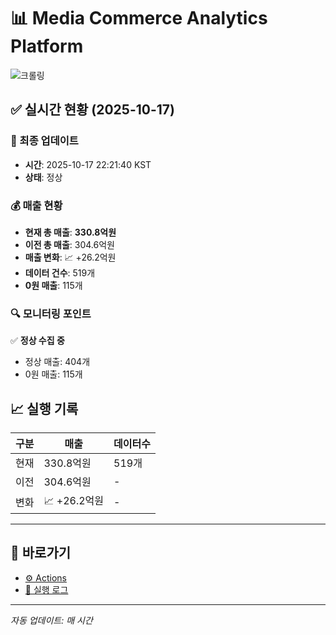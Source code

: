 # 📊 Media Commerce Analytics Platform

![크롤링](https://img.shields.io/badge/크롤링-정상-green)

## ✅ 실시간 현황 (2025-10-17)

### 📍 최종 업데이트
- **시간**: 2025-10-17 22:21:40 KST
- **상태**: 정상

### 💰 매출 현황
- **현재 총 매출**: **330.8억원**
- **이전 총 매출**: 304.6억원
- **매출 변화**: 📈 +26.2억원
- **데이터 건수**: 519개
- **0원 매출**: 115개

### 🔍 모니터링 포인트

✅ **정상 수집 중**
- 정상 매출: 404개
- 0원 매출: 115개


## 📈 실행 기록

| 구분 | 매출 | 데이터수 |
|------|------|----------|
| 현재 | 330.8억원 | 519개 |
| 이전 | 304.6억원 | - |
| 변화 | 📈 +26.2억원 | - |

---

## 🔗 바로가기

- [⚙️ Actions](../../actions)
- [📝 실행 로그](../../actions/workflows/daily_scraping.yml)

---

*자동 업데이트: 매 시간*
